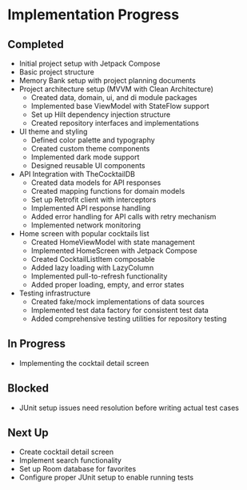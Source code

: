 # Implementation Progress

## Completed
- Initial project setup with Jetpack Compose
- Basic project structure
- Memory Bank setup with project planning documents
- Project architecture setup (MVVM with Clean Architecture)
  - Created data, domain, ui, and di module packages
  - Implemented base ViewModel with StateFlow support
  - Set up Hilt dependency injection structure
  - Created repository interfaces and implementations
- UI theme and styling
  - Defined color palette and typography
  - Created custom theme components
  - Implemented dark mode support
  - Designed reusable UI components
- API Integration with TheCocktailDB
  - Created data models for API responses
  - Created mapping functions for domain models
  - Set up Retrofit client with interceptors
  - Implemented API response handling
  - Added error handling for API calls with retry mechanism
  - Implemented network monitoring
- Home screen with popular cocktails list
  - Created HomeViewModel with state management
  - Implemented HomeScreen with Jetpack Compose
  - Created CocktailListItem composable
  - Added lazy loading with LazyColumn
  - Implemented pull-to-refresh functionality
  - Added proper loading, empty, and error states
- Testing infrastructure
  - Created fake/mock implementations of data sources
  - Implemented test data factory for consistent test data
  - Added comprehensive testing utilities for repository testing

## In Progress
- Implementing the cocktail detail screen

## Blocked
- JUnit setup issues need resolution before writing actual test cases

## Next Up
- Create cocktail detail screen
- Implement search functionality
- Set up Room database for favorites
- Configure proper JUnit setup to enable running tests